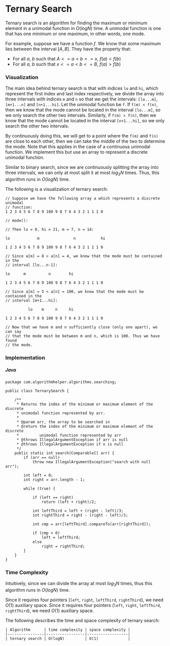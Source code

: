 # Ternary Search

Ternary search is an algorithm for finding the maximum or minimum element in a unimodal function in 
$O(logN)$ time. A unimodal function is one that has one minimum or one maximum, in other words, one 
mode. 

For example, suppose we have a function $f$. We know that some maximum lies between the interval 
$[A, B]$. They have the property that:

- For all $a$, $b$ such that $A <= a < b <= x$, $f(a) < f(b)$
- For all $a$, $b$ such that $x <= a < b <= B$, $f(a) > f(b)$

### Visualization

The main idea behind ternary search is that with indices `lo` and `hi`, which represent the first 
index and last index respectively, we divide the array into three intervals with indices `m` and 
`n` so that we get the intervals: `[lo...m]`, `[m+1...n]` and `[n+1...hi]`. Let the unimodal 
function be `f`. If `f(m) < f(n)`, then we know that the mode cannot be located in the interval 
`[lo...m]`, so we only search the other two intervals. Similarly, if `f(m) > f(n)`, then we know 
that the mode cannot be located in the interval `[n+1...hi]`, so we only search the other two 
intervals.

By continuously doing this, we will get to a point where the `f(m)` and `f(n)` are close to each 
other, then we can take the middle of the two to determine the mode. Note that this applies in the 
case of a continuous unimodal function. We implement this but use an array to represent a discrete 
unimodal function.

Similar to binary search, since we are continuously splitting the array into three intervals, we can 
only at most split it at most $log_3N$ times. Thus, this algorithm runs in $O(logN)$ time.

The following is a visualization of ternary search:

```
// Suppose we have the following array a which represents a discrete unimodal 
// function:
1 2 3 4 5 6 7 8 9 100 9 8 7 6 4 3 2 1 1 1 0

// mode():

// Then lo = 0, hi = 21, m = 7, n = 14:

lo            m               n           hi   

1 2 3 4 5 6 7 8 9 100 9 8 7 6 4 3 2 1 1 1 0

// Since a[m] = 8 > a[n] = 4, we know that the mode must be contained in the
// interval [lo...n-1]:

lo      m          n        hi  

1 2 3 4 5 6 7 8 9 100 9 8 7 6 4 3 2 1 1 1 0

// Since a[m] = 5 < a[n] = 100, we know that the mode must be contained in the
// interval [m+1...hi]:

          lo    m     n     hi  

1 2 3 4 5 6 7 8 9 100 9 8 7 6 4 3 2 1 1 1 0

// Now that we have m and n sufficiently close (only one apart), we can say
// that the mode must be between m and n, which is 100. Thus we have found
// the mode.
```

### Implementation 

##### Java

```
package com.algorithmhelper.algorithms.searching;

public class TernarySearch {

    /**
     * Returns the index of the minimum or maximum element of the discrete
     * unimodal function represented by arr.
     *
     * @param arr, the array to be searched in
     * @return the index of the minimum or maximum element of the discrete
     *         unimodal function represented by arr
     * @throws IllegalArgumentException if arr is null
     * @throws IllegalArgumentException if x is null
     */
    public static int search(Comparable[] arr) {
        if (arr == null)
            throw new IllegalArgumentException("search with null arr");

        int left = 0;
        int right = arr.length - 1;

        while (true) {

            if (left == right)
                return (left + right)/2;

            int leftThird = left + (right - left)/3;
            int rightThird = right - (right - left)/3;

            int cmp = arr[leftThird].compareTo(arr[rightThird]);

            if (cmp < 0)
                left = leftThird;
            else
                right = rightThird;
        }
    }
}
```

### Time Complexity

Intuitively, since we can divide the array at most $log_3N$ times, thus this algorithm runs in 
$O(logN)$ time.

Since it requires four pointers (`left`, `right`, `leftThird`, `rightThird`), we need $O(1)$ 
auxiliary space. Since it requires four pointers (`left`, `right`, `leftThird`, `rightThird`), 
we need $O(1)$ auxiliary space.

The following describes the time and space complexity of ternary search:

```
| Algorithm      | time complexity | space complexity |
|----------------|-----------------|------------------|
| ternary search | O(logN)         | O(1)             |
```